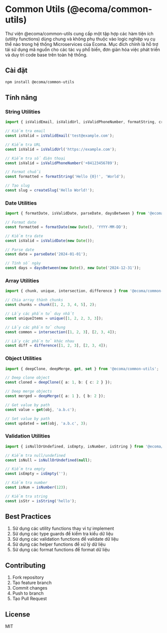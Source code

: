 # Common Utils (@ecoma/common-utils)

Thư viện @ecoma/common-utils cung cấp một tập hợp các hàm tiện ích (utility functions) dùng chung và không phụ thuộc vào logic nghiệp vụ cụ thể nào trong hệ thống Microservices của Ecoma. Mục đích chính là hỗ trợ tái sử dụng mã nguồn cho các tác vụ phổ biến, đơn giản hóa việc phát triển và duy trì code base trên toàn hệ thống.

## Cài đặt

```bash
npm install @ecoma/common-utils
```

## Tính năng

### String Utilities

```typescript
import { isValidEmail, isValidUrl, isValidPhoneNumber, formatString, createSlug } from '@ecoma/common-utils';

// Kiểm tra email
const isValid = isValidEmail('test@example.com');

// Kiểm tra URL
const isValid = isValidUrl('https://example.com');

// Kiểm tra số điện thoại
const isValid = isValidPhoneNumber('+84123456789');

// Format chuỗi
const formatted = formatString('Hello {0}!', 'World');

// Tạo slug
const slug = createSlug('Hello World!');
```

### Date Utilities

```typescript
import { formatDate, isValidDate, parseDate, daysBetween } from '@ecoma/common-utils';

// Format date
const formatted = formatDate(new Date(), 'YYYY-MM-DD');

// Kiểm tra date
const isValid = isValidDate(new Date());

// Parse date
const date = parseDate('2024-01-01');

// Tính số ngày
const days = daysBetween(new Date(), new Date('2024-12-31'));
```

### Array Utilities

```typescript
import { chunk, unique, intersection, difference } from '@ecoma/common-utils';

// Chia array thành chunks
const chunks = chunk([1, 2, 3, 4, 5], 2);

// Lấy các phần tử duy nhất
const uniqueItems = unique([1, 2, 2, 3, 3]);

// Lấy các phần tử chung
const common = intersection([1, 2, 3], [2, 3, 4]);

// Lấy các phần tử khác nhau
const diff = difference([1, 2, 3], [2, 3, 4]);
```

### Object Utilities

```typescript
import { deepClone, deepMerge, get, set } from '@ecoma/common-utils';

// Deep clone object
const cloned = deepClone({ a: 1, b: { c: 2 } });

// Deep merge objects
const merged = deepMerge({ a: 1 }, { b: 2 });

// Get value by path
const value = get(obj, 'a.b.c');

// Set value by path
const updated = set(obj, 'a.b.c', 3);
```

### Validation Utilities

```typescript
import { isNullOrUndefined, isEmpty, isNumber, isString } from '@ecoma/common-utils';

// Kiểm tra null/undefined
const isNull = isNullOrUndefined(null);

// Kiểm tra empty
const isEmpty = isEmpty('');

// Kiểm tra number
const isNum = isNumber(123);

// Kiểm tra string
const isStr = isString('hello');
```

## Best Practices

1. Sử dụng các utility functions thay vì tự implement
2. Sử dụng các type guards để kiểm tra kiểu dữ liệu
3. Sử dụng các validation functions để validate dữ liệu
4. Sử dụng các helper functions để xử lý dữ liệu
5. Sử dụng các format functions để format dữ liệu

## Contributing

1. Fork repository
2. Tạo feature branch
3. Commit changes
4. Push to branch
5. Tạo Pull Request

## License

MIT
